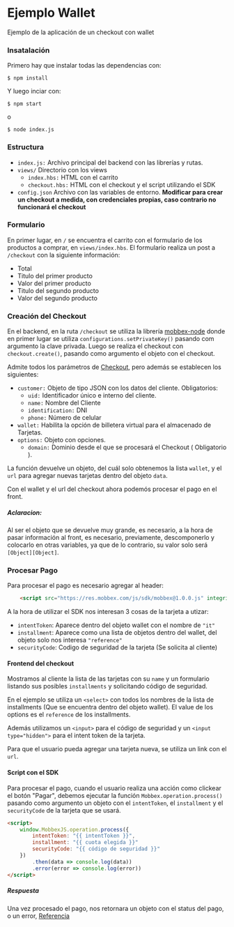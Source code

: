 # Ejemplo Wallet

Ejemplo de la aplicación de un checkout con wallet

### Insatalación
Primero hay que instalar todas las dependencias con:
```
$ npm install
```

Y luego inciar con:
```
$ npm start
```
o

```
$ node index.js
```

### Estructura
- ``index.js:`` Archivo principal del backend con las librerías y rutas.
- ``views/`` Directorio con los views
    - ``index.hbs:`` HTML con el carrito
    - ``checkout.hbs:`` HTML con el checkout y el script utilizando el SDK
- ``config.json`` Archivo con las variables de entorno. **Modificar para crear un checkout a medida, con credenciales propias, caso contrario no funcionará el checkout**

### Formulario
En primer lugar, en ``/`` se encuentra el carrito con el formulario de los productos a comprar, en ``views/index.hbs``. El formulario realiza un post a ``/checkout`` con la siguiente información:
- Total
- Titulo del primer producto
- Valor del primer producto
- Titulo del segundo producto
- Valor del segundo producto


### Creación del Checkout
En el backend, en la ruta ``/checkout`` se utiliza la librería [mobbex-node](https://github.com/GrosfeldEzekiel/mobbex-node#readme) donde en primer lugar se utiliza ``configurations.setPrivateKey()`` pasando com argumento la clave privada. Luego se realiza el checkout con ``checkout.create()``, pasando como argumento el objeto con el checkout.

Admite todos los parámetros de [Checkout]( https://mobbex.dev/docs/checkout ), pero además se establecen los siguientes:
- ``customer:`` Objeto de tipo JSON con los datos del cliente. Obligatorios:
    - ``uid:`` Identificador único e interno del cliente.
    - ``name:`` Nombre del Cliente
    - ``identification:`` DNI
    - ``phone:`` Número de celular
- ``wallet:`` Habilita la opción de billetera virtual para el almacenado de Tarjetas.
- ``options:`` Objeto con opciones.
    - ``domain:`` Dominio desde el que se procesará el Checkout ( Obligatorio ).

La función devuelve un objeto, del cuál solo obtenemos la lista ``wallet``, y el ``url`` para agregar nuevas tarjetas dentro del objeto ``data``.

Con el wallet y el url del checkout ahora podemós procesar el pago en el front.

##### Aclaracion:
Al ser el objeto que se devuelve muy grande, es necesario, a la hora de pasar información al front, es necesario, previamente, descomponerlo y colocarlo en otras variables, ya que de lo contrario, su valor solo será ``[Object][Object]``.
####


### Procesar Pago
Para procesar el pago es necesario agregar al header:
```HTML
    <script src="https://res.mobbex.com/js/sdk/mobbex@1.0.0.js" integrity="sha384-INuoL0CSX9x+vgy/B2db2lIABc/zHYHFP0KR8gma14xjQBwLBT5k5Xt9kIiXMrF2" crossorigin="anonymous"></script>
```
A la hora de utilizar el SDK nos interesan 3 cosas de la tarjeta a utizar:
- ``intentToken``: Aparece dentro del objeto wallet con el nombre de ``"it"``
- ``installment``: Aparece como una lista de objetos dentro del wallet, del objeto solo nos interesa ``"reference"``
- ``securityCode``: Codigo de seguridad de la tarjeta (Se solicita al cliente)

#### Frontend del checkout
Mostramos al cliente la lista de las tarjetas con su ``name`` y un formulario listando sus posibles ``installments`` y solicitando código de seguridad.

En el ejemplo se utiliza un ``<select>`` con todos los nombres de la lista de installments (Que se encuentra dentro del objeto wallet). El value de los options es el ``reference`` de los installments.

Además utilizamos un ``<input>`` para el código de seguridad y un ``<input type="hidden">`` para el intent token de la tarjeta.

Para que el usuario pueda agregar una tarjeta nueva, se utiliza un link con el ``url``.
#### Script con el SDK
Para procesar el pago, cuando el usuario realiza una acción como clickear el botón "Pagar", debemos ejecutar la función ``Mobbex.operation.process()`` pasando como argumento un objeto con el ``intentToken``, el ``installment`` y el ``securityCode`` de la tarjeta que se usará.
```HTML
<script>
    window.MobbexJS.operation.process({
        intentToken: "{{ intentToken }}",
        installment: "{{ cuota elegida }}"
        securityCode: "{{ código de seguridad }}"
    })
        .then(data => console.log(data))
        .error(error => console.log(error))
</script>
```

##### Respuesta
Una vez procesado el pago, nos retornara un objeto con el status del pago, o un error, [Referencia](https://mobbex.dev/docs/statuses)